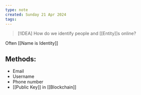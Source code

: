 ```yaml
---
type: note
created: Sunday 21 Apr 2024
tags: 
---
```

> [!IDEA]
> How do we identify people and [[Entity]]s online?

Often [[Name is Identity]]

## Methods:
- Email
- Username
- Phone number
- [[Public Key]] in [[Blockchain]]